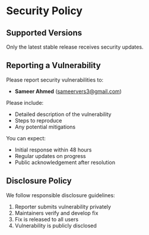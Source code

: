 # Security Policy

## Supported Versions

Only the latest stable release receives security updates.

## Reporting a Vulnerability

Please report security vulnerabilities to:
- **Sameer Ahmed** (sameervers3@gmail.com)

Please include:
- Detailed description of the vulnerability
- Steps to reproduce
- Any potential mitigations

You can expect:
- Initial response within 48 hours
- Regular updates on progress
- Public acknowledgement after resolution

## Disclosure Policy

We follow responsible disclosure guidelines:
1. Reporter submits vulnerability privately
2. Maintainers verify and develop fix
3. Fix is released to all users
4. Vulnerability is publicly disclosed